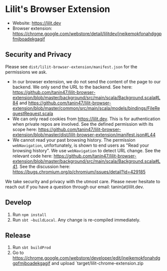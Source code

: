 Lilit's Browser Extension
==========================

* Website: https://lilit.dev
* Browser extension: https://chrome.google.com/webstore/detail/lilitdev/jneikemokfonahdggpfmjboadekgagif


Security and Privacy
---------------------

Please see `dist/lilit-browser-extension/manifest.json` for the permissions we ask.

* In our browser extension, we do not send the content of the page to our backend. We only send the URL to the backend. See here: https://github.com/tanin47/lilit-browser-extension/blob/master/background/src/main/scala/Background.scala#L84 and https://github.com/tanin47/lilit-browser-extension/blob/master/common/src/main/scala/models/bindings/FileRequestRequest.scala
* We can only read cookies from https://lilit.dev. This is for authentication when private repos are involved. See the defined permission with its scope here: https://github.com/tanin47/lilit-browser-extension/blob/master/dist/lilit-browser-extension/manifest.json#L44
* We cannot read your past browsing history. The permission `webNavigation`, unfortunately, is shown to end users as "Read your browsing history". We use `webNavigation` to detect URL change. See the relevant code here: https://github.com/tanin47/lilit-browser-extension/blob/master/background/src/main/scala/Background.scala#L41. See the discussion here: https://bugs.chromium.org/p/chromium/issues/detail?id=429185

We take security and privacy with the utmost care. Please never hesitate to reach out if you have a question through our email: tanin(at)lilit.dev.


Develop
--------

1. Run `npm install`
2. Run `sbt ~buildLocal`. Any change is re-compiled immediately.


Release
--------

1. Run `sbt buildProd`
2. Go to https://chrome.google.com/webstore/developer/edit/jneikemokfonahdggpfmjboadekgagif and upload `target/lilit-chrome-extension.zip
